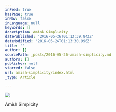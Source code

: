```yaml
---
inFeed: true
hasPage: true
inNav: false
inLanguage: null
keywords: []
description: Amish Simplicity
datePublished: '2016-05-26T01:13:39.843Z'
dateModified: '2016-05-26T01:13:30.996Z'
title: ''
author: []
sourcePath: _posts/2016-05-26-amish-simplicity.md
authors: []
publisher: null
starred: false
url: amish-simplicity/index.html
_type: Article

---
```

![](https://the-grid-user-content.s3-us-west-2.amazonaws.com/3f3e4ec1-aa9c-4b61-b7eb-e8a9023d15cb.jpg)

Amish Simplicity